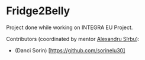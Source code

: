# Fridge2Belly

Project done while working on INTEGRA EU Project.

Contributors (coordinated by mentor [Alexandru Sîrbu](https://google.com)):
- (Danci Sorin) [https://github.com/sorinelu30]
